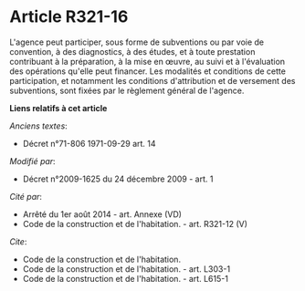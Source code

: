 # Article R321-16

L'agence peut participer, sous forme de subventions ou par voie de convention, à des diagnostics, à des études, et à toute
prestation contribuant à la préparation, à la mise en œuvre, au suivi et à l'évaluation des opérations qu'elle peut financer.
Les modalités et conditions de cette participation, et notamment les conditions d'attribution et de versement des
subventions, sont fixées par le règlement général de l'agence.

**Liens relatifs à cet article**

_Anciens textes_:

  - Décret n°71-806 1971-09-29 art. 14

_Modifié par_:

  - Décret n°2009-1625 du 24 décembre 2009 - art. 1

_Cité par_:

  - Arrêté du 1er août 2014 - art. Annexe (VD)
  - Code de la construction et de l'habitation. - art. R321-12 (V)

_Cite_:

  - Code de la construction et de l'habitation.
  - Code de la construction et de l'habitation. - art. L303-1
  - Code de la construction et de l'habitation. - art. L615-1
